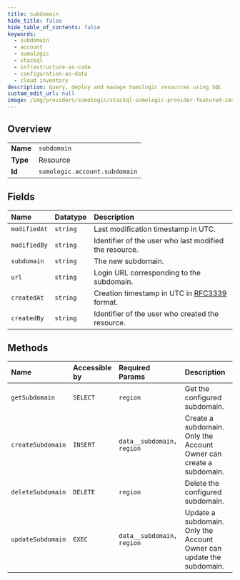 ```yaml
---
title: subdomain
hide_title: false
hide_table_of_contents: false
keywords:
  - subdomain
  - account
  - sumologic    
  - stackql
  - infrastructure-as-code
  - configuration-as-data
  - cloud inventory
description: Query, deploy and manage Sumologic resources using SQL
custom_edit_url: null
image: /img/providers/sumologic/stackql-sumologic-provider-featured-image.png
---
```

  
    

## Overview
<table><tbody>
<tr><td><b>Name</b></td><td><code>subdomain</code></td></tr>
<tr><td><b>Type</b></td><td>Resource</td></tr>
<tr><td><b>Id</b></td><td><code>sumologic.account.subdomain</code></td></tr>
</tbody></table>

## Fields
| Name | Datatype | Description |
|:-----|:---------|:------------|
| `modifiedAt` | `string` | Last modification timestamp in UTC. |
| `modifiedBy` | `string` | Identifier of the user who last modified the resource. |
| `subdomain` | `string` | The new subdomain. |
| `url` | `string` | Login URL corresponding to the subdomain. |
| `createdAt` | `string` | Creation timestamp in UTC in [RFC3339](https://tools.ietf.org/html/rfc3339) format.<br /> |
| `createdBy` | `string` | Identifier of the user who created the resource. |
## Methods
| Name | Accessible by | Required Params | Description |
|:-----|:--------------|:----------------|:------------|
| `getSubdomain` | `SELECT` | `region` | Get the configured subdomain. |
| `createSubdomain` | `INSERT` | `data__subdomain, region` | Create a subdomain. Only the Account Owner can create a subdomain. |
| `deleteSubdomain` | `DELETE` | `region` | Delete the configured subdomain. |
| `updateSubdomain` | `EXEC` | `data__subdomain, region` | Update a subdomain. Only the Account Owner can update the subdomain. |
